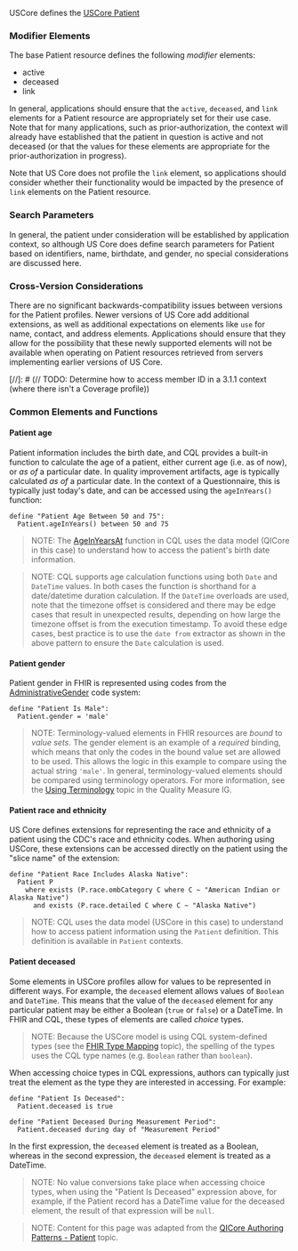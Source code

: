 USCore defines the [USCore Patient]({{site.data.fhir.ver.uscore}}/StructureDefinition-us-core-patient.html)

### Modifier Elements

The base Patient resource defines the following _modifier_ elements:

* active
* deceased
* link

In general, applications should ensure that the `active`, `deceased`, and `link` elements for a Patient resource are appropriately set for their use case. Note that for many applications, such as prior-authorization, the context will already have established that the patient in question is active and not deceased (or that the values for these elements are appropriate for the prior-authorization in progress).

Note that US Core does not profile the `link` element, so applications should consider whether their functionality would be impacted by the presence of `link` elements on the Patient resource.

### Search Parameters

In general, the patient under consideration will be established by application context, so although US Core does define search parameters for Patient based on identifiers, name, birthdate, and gender, no special considerations are discussed here.

### Cross-Version Considerations

There are no significant backwards-compatibility issues between versions for the Patient profiles. Newer versions of US Core add additional extensions, as well as additional expectations on elements like `use` for name, contact, and address elements. Applications should ensure that they allow for the possibility that these newly supported elements will not be available when operating on Patient resources retrieved from servers implementing earlier versions of US Core.

[//]: # (// TODO: Determine how to access member ID in a 3.1.1 context (where there isn't a Coverage profile))

### Common Elements and Functions

#### Patient age

Patient information includes the birth date, and CQL provides a built-in function to calculate the age of a patient, either current age (i.e. as of now), or _as of_ a particular date. In quality improvement artifacts, age is typically calculated _as of_ a particular date. In the context of a Questionnaire, this is typically just today's date, and can be accessed using the `ageInYears()` function:

```cql
define "Patient Age Between 50 and 75":
  Patient.ageInYears() between 50 and 75
```

> NOTE: The [AgeInYearsAt](https://cql.hl7.org/09-b-cqlreference.html#ageat) function in CQL uses the data model (QICore in this case) to understand how to access the patient's birth date information.

> NOTE: CQL supports age calculation functions using both `Date` and `DateTime` values. In both cases the function is shorthand for a date/datetime duration calculation. If the `DateTime` overloads are used, note that the timezone offset is considered and there may be edge cases that result in unexpected results, depending on how large the timezone offset is from the execution timestamp. To avoid these edge cases, best practice is to use the `date from` extractor as shown in the above pattern to ensure the `Date` calculation is used.

#### Patient gender

Patient gender in FHIR is represented using codes from the [AdministrativeGender](https://hl7.org/fhir/R4/codesystem-administrative-gender.html) code system:

```cql
define "Patient Is Male":
  Patient.gender = 'male'
```

> NOTE: Terminology-valued elements in FHIR resources are _bound_ to _value sets_. The gender element is an example of a _required_ binding, which means that only the codes in the bound value set are allowed to be used. This allows the logic in this example to compare using the actual string `'male'`. In general, terminology-valued elements should be compared using terminology operators. For more information, see the [Using Terminology](https://hl7.org/fhir/us/cqfmeasures/using-cql.html#use-of-terminologies) topic in the Quality Measure IG.

#### Patient race and ethnicity

US Core defines extensions for representing the race and ethnicity of a patient using the CDC's race and ethnicity codes. When authoring using USCore, these extensions can be accessed directly on the patient using the "slice name" of the extension:

```cql
define "Patient Race Includes Alaska Native":
  Patient P
    where exists (P.race.ombCategory C where C ~ "American Indian or Alaska Native")
      and exists (P.race.detailed C where C ~ "Alaska Native")
```

> NOTE: CQL uses the data model (USCore in this case) to understand how to access patient information using the `Patient` definition. This definition is available in `Patient` contexts.

#### Patient deceased

Some elements in USCore profiles allow for values to be represented in different ways. For example, the `deceased` element allows values of `Boolean` and `DateTime`. This means that the value of the `deceased` element for any particular patient may be either a Boolean (`true` or `false`) or a DateTime. In FHIR and CQL, these types of elements are called _choice_ types.

> NOTE: Because the USCore model is using CQL system-defined types (see the [FHIR Type Mapping](https://hl7.org/fhir/us/cqfmeasures/using-cql.html#fhir-type-mapping) topic), the spelling of the types uses the CQL type names (e.g. `Boolean` rather than `boolean`).

When accessing choice types in CQL expressions, authors can typically just treat the element as the type they are interested in accessing. For example:

```cql
define "Patient Is Deceased":
  Patient.deceased is true

define "Patient Deceased During Measurement Period":
  Patient.deceased during day of "Measurement Period"
```

In the first expression, the `deceased` element is treated as a Boolean, whereas in the second expression, the `deceased` element is treated as a DateTime.

> NOTE: No value conversions take place when accessing choice types, when using the "Patient Is Deceased" expression above, for example, if the Patient record has a DateTime value for the deceased element, the result of that expression will be `null`.

> NOTE: Content for this page was adapted from the [QICore Authoring Patterns - Patient](https://github.com/cqframework/CQL-Formatting-and-Usage-Wiki/wiki/Authoring-Patterns---QICore-v4.1.1#patient) topic.

